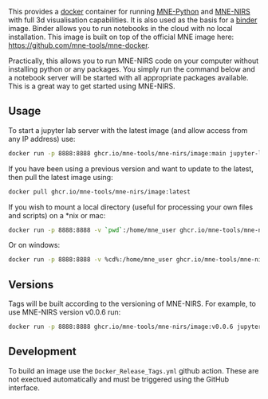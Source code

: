 This provides a [docker](https://docs.docker.com/get-docker/) 
container for running [MNE-Python](https://mne.tools/stable/index.html)
and [MNE-NIRS](https://mne.tools/mne-nirs/master/index.html) with full 3d visualisation capabilities.
It is also used as the basis for a [binder](https://mybinder.org/) image.
Binder allows you to run notebooks in the cloud with no local installation.
This image is built on top of the official MNE image here: https://github.com/mne-tools/mne-docker.

Practically, this allows you to run MNE-NIRS code on your computer without installing python or any packages.
You simply run the command below and a notebook server will be started with all appropriate packages available.
This is a great way to get started using MNE-NIRS.

## Usage

To start a jupyter lab server with the latest image (and allow access from any IP address) use:

```bash
docker run -p 8888:8888 ghcr.io/mne-tools/mne-nirs/image:main jupyter-lab --ip="*"
```

If you have been using a previous version and want to update to the latest, then pull the latest image using:

```bash
docker pull ghcr.io/mne-tools/mne-nirs/image:latest
```

If you wish to mount a local directory (useful for processing your own files and scripts) on a \*nix or mac:

```bash
docker run -p 8888:8888 -v `pwd`:/home/mne_user ghcr.io/mne-tools/mne-nirs/image jupyter-lab --ip="*"
```

Or on windows:
```bash
docker run -p 8888:8888 -v %cd%:/home/mne_user ghcr.io/mne-tools/mne-nirs/image jupyter-lab --ip="*"
```


## Versions

Tags will be built according to the versioning of MNE-NIRS.
For example, to use MNE-NIRS version v0.0.6 run:

```bash
docker run -p 8888:8888 ghcr.io/mne-tools/mne-nirs/image:v0.0.6 jupyter-lab --ip="*"
```


## Development

To build an image use the `Docker_Release_Tags.yml` github action.
These are not exectued automatically and must be triggered using the GitHub interface.

